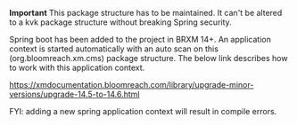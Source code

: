 **Important**
This package structure has to be maintained. It can't be altered to a kvk package structure without breaking Spring security.

Spring boot has been added to the project in BRXM 14+. An application context is started automatically with an auto scan on this (org.bloomreach.xm.cms) package structure. The below link describes how to work with this application context.

https://xmdocumentation.bloomreach.com/library/upgrade-minor-versions/upgrade-14.5-to-14.6.html

FYI: adding a new spring application context will result in compile errors.